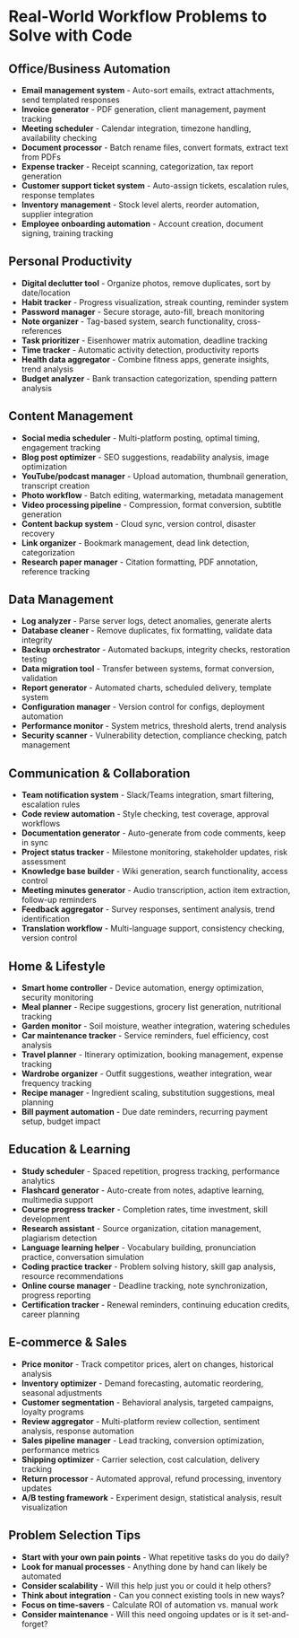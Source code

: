 # Real-World Workflow Problems to Solve with Code

## Office/Business Automation
- **Email management system** - Auto-sort emails, extract attachments, send templated responses
- **Invoice generator** - PDF generation, client management, payment tracking
- **Meeting scheduler** - Calendar integration, timezone handling, availability checking
- **Document processor** - Batch rename files, convert formats, extract text from PDFs
- **Expense tracker** - Receipt scanning, categorization, tax report generation
- **Customer support ticket system** - Auto-assign tickets, escalation rules, response templates
- **Inventory management** - Stock level alerts, reorder automation, supplier integration
- **Employee onboarding automation** - Account creation, document signing, training tracking

## Personal Productivity
- **Digital declutter tool** - Organize photos, remove duplicates, sort by date/location
- **Habit tracker** - Progress visualization, streak counting, reminder system
- **Password manager** - Secure storage, auto-fill, breach monitoring
- **Note organizer** - Tag-based system, search functionality, cross-references
- **Task prioritizer** - Eisenhower matrix automation, deadline tracking
- **Time tracker** - Automatic activity detection, productivity reports
- **Health data aggregator** - Combine fitness apps, generate insights, trend analysis
- **Budget analyzer** - Bank transaction categorization, spending pattern analysis

## Content Management
- **Social media scheduler** - Multi-platform posting, optimal timing, engagement tracking
- **Blog post optimizer** - SEO suggestions, readability analysis, image optimization
- **YouTube/podcast manager** - Upload automation, thumbnail generation, transcript creation
- **Photo workflow** - Batch editing, watermarking, metadata management
- **Video processing pipeline** - Compression, format conversion, subtitle generation
- **Content backup system** - Cloud sync, version control, disaster recovery
- **Link organizer** - Bookmark management, dead link detection, categorization
- **Research paper manager** - Citation formatting, PDF annotation, reference tracking

## Data Management
- **Log analyzer** - Parse server logs, detect anomalies, generate alerts
- **Database cleaner** - Remove duplicates, fix formatting, validate data integrity
- **Backup orchestrator** - Automated backups, integrity checks, restoration testing
- **Data migration tool** - Transfer between systems, format conversion, validation
- **Report generator** - Automated charts, scheduled delivery, template system
- **Configuration manager** - Version control for configs, deployment automation
- **Performance monitor** - System metrics, threshold alerts, trend analysis
- **Security scanner** - Vulnerability detection, compliance checking, patch management

## Communication & Collaboration
- **Team notification system** - Slack/Teams integration, smart filtering, escalation rules
- **Code review automation** - Style checking, test coverage, approval workflows
- **Documentation generator** - Auto-generate from code comments, keep in sync
- **Project status tracker** - Milestone monitoring, stakeholder updates, risk assessment
- **Knowledge base builder** - Wiki generation, search functionality, access control
- **Meeting minutes generator** - Audio transcription, action item extraction, follow-up reminders
- **Feedback aggregator** - Survey responses, sentiment analysis, trend identification
- **Translation workflow** - Multi-language support, consistency checking, version control

## Home & Lifestyle
- **Smart home controller** - Device automation, energy optimization, security monitoring
- **Meal planner** - Recipe suggestions, grocery list generation, nutritional tracking
- **Garden monitor** - Soil moisture, weather integration, watering schedules
- **Car maintenance tracker** - Service reminders, fuel efficiency, cost analysis
- **Travel planner** - Itinerary optimization, booking management, expense tracking
- **Wardrobe organizer** - Outfit suggestions, weather integration, wear frequency tracking
- **Recipe manager** - Ingredient scaling, substitution suggestions, meal planning
- **Bill payment automation** - Due date reminders, recurring payment setup, budget impact

## Education & Learning
- **Study scheduler** - Spaced repetition, progress tracking, performance analytics
- **Flashcard generator** - Auto-create from notes, adaptive learning, multimedia support
- **Course progress tracker** - Completion rates, time investment, skill development
- **Research assistant** - Source organization, citation management, plagiarism detection
- **Language learning helper** - Vocabulary building, pronunciation practice, conversation simulation
- **Coding practice tracker** - Problem solving history, skill gap analysis, resource recommendations
- **Online course manager** - Deadline tracking, note synchronization, progress reporting
- **Certification tracker** - Renewal reminders, continuing education credits, career planning

## E-commerce & Sales
- **Price monitor** - Track competitor prices, alert on changes, historical analysis
- **Inventory optimizer** - Demand forecasting, automatic reordering, seasonal adjustments
- **Customer segmentation** - Behavioral analysis, targeted campaigns, loyalty programs
- **Review aggregator** - Multi-platform review collection, sentiment analysis, response automation
- **Sales pipeline manager** - Lead tracking, conversion optimization, performance metrics
- **Shipping optimizer** - Carrier selection, cost calculation, delivery tracking
- **Return processor** - Automated approval, refund processing, inventory updates
- **A/B testing framework** - Experiment design, statistical analysis, result visualization

## Problem Selection Tips
- **Start with your own pain points** - What repetitive tasks do you do daily?
- **Look for manual processes** - Anything done by hand can likely be automated
- **Consider scalability** - Will this help just you or could it help others?
- **Think about integration** - Can you connect existing tools in new ways?
- **Focus on time-savers** - Calculate ROI of automation vs. manual work
- **Consider maintenance** - Will this need ongoing updates or is it set-and-forget? 